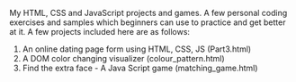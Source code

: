 My HTML, CSS and JavaScript projects and games. A few personal coding exercises and samples which beginners can use to practice and get better at it. A few projects included here are as follows:
1) An online dating page form using HTML, CSS, JS (Part3.html)
2) A DOM color changing visualizer (colour_pattern.html)
3) Find the extra face - A Java Script game (matching_game.html)
